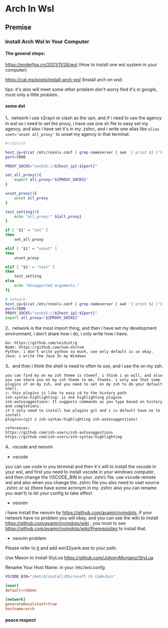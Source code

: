 # Arch In Wsl

## Premise

### Install Arch Wsl In Your Computer

#### The general steps:

https://enderfga.cn/2021/11/26/wsl (How to install one wsl system in your computer)

https://cat.ms/posts/install-arch-wsl (Install arch on wsl)

tips: it's alos will meet some other problem don't worry find it's in google, most only a little problem.

#### some dot

1、network
i use v2rayn or clash as the vpn, and if i need to use the agency in wsl so i need to set the proxy, i have use one sh file to easy set my agency, and also i have set it's in my .zshrc, and i write one alias like `alias uset='unset all_proxy'` to unset my agency in that terminal.

```sh
#!/bin/sh

host_ip=$(cat /etc/resolv.conf | grep nameserver | awk '{ print $2 }')
port=7890

PROXY_SOCK5="socks5://${host_ip}:${port}"

set_all_proxy(){
    export all_proxy="${PROXY_SOCK5}"
}

unset_proxy(){
    unset all_proxy
}

test_setting(){
    echo "all_proxy:" ${all_proxy}
}

if [ "$1" = "set" ]
then
    set_all_proxy

elif [ "$1" = "unset" ]
then
    unset_proxy

elif [ "$1" = "test" ]
then
    test_setting
else
    echo "Unsupported arguments."
fi
```

```sh
# network
host_ip=$(cat /etc/resolv.conf | grep nameserver | awk '{ print $2 }')
port=7890
PROXY_SOCK5="socks5://${host_ip}:${port}"
export all_proxy="${PROXY_SOCK5}"
```

2、network is the most import thing, and then i have set my development environment, i don't share how i do, i only write how i have.

```
Go: https://github.com/voidint/g
Node: https://github.com/nvm-sh/nvm
Python: i don't write python so much, use only default is so okay.
Java: i write the Java In my Windows
```

3、and then i think the shell is need to often to use, and i use the on my zsh.
```
you can find my on my zsh theme is steeef, i think i so will, and also you can share you on my zsh theme to me, thanks. i only use that some plugins of on my zsh, and you need to set on my zsh to do your default shell.
z: this plugins is like to easy cd to the history path
zsh-syntax-highlighting: is one highlighting plugins
zsh-autosuggestions: It suggests commands as you type based on history and completions.
it's only need to install two plugins git and z is default have no to install
plugins=(git z zsh-syntax-highlighting zsh-autosuggestions)

references:
https://github.com/zsh-users/zsh-autosuggestions
https://github.com/zsh-users/zsh-syntax-highlighting
```

4、vscode and neovim
- vscode

you can use code in you terminal and then it's will to install the vscode in your wsl, and first you need to install vscode in your windows computer, and then change the VSCODE_BIN in your .zshrc file. use vscode remote wsl  and also when you change the .zshrc file you also need to uset source .zshrc or sz (there have some acronym in my .zshrc also you can rename you wan't) to let your config to take effect

- neovim

i have install the neovim by https://github.com/ayamir/nvimdots, if your network have no problem you will okay. and you can see the wiki to install https://github.com/ayamir/nvimdots/wiki , you must to see https://github.com/ayamir/nvimdots/wiki/Prerequisites to install that.

- neovim problem

Please refer to [it](https://github.com/neovim/neovim/wiki/FAQ#how-to-use-the-windows-clipboard-from-wsl) and add win32yank.exe to your path.

Use Mason to Install StyLua
https://github.com/JohnnyMorganz/StyLua

Rename Your Host Name: in your /etc/wsl.confg

```sh
VSCODE_BIN="/mnt/d/install/Microsoft VS Code/bin"
```

```wsl.conf
[user]
default=robben

[network]
generateResolvConf=true
hostname=arch
```
#### peace respect
